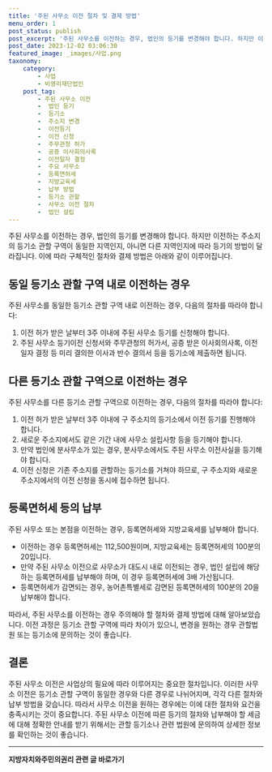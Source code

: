 ```yaml
---
title: '주된 사무소 이전 절차 및 결제 방법'
menu_order: 1
post_status: publish
post_excerpt: '주된 사무소를 이전하는 경우, 법인의 등기를 변경해야 합니다. 하지만 이전하는 주소지의 등기소 관할 구역이 동일한 지역인지, 아니면 다른 지역인지에 따라 등기의 방법이 달라집니다. 이에 따라 구체적인 절차와 결제 방법은 아래와 같이 이루어집니다.'
post_date: 2023-12-02 03:06:30
featured_image: _images/사업.png
taxonomy:
    category:
        - 사업
        - 비영리재단법인
    post_tag:
        - 주된 사무소 이전
        -  법인 등기
        -  등기소
        -  주소지 변경
        -  이전등기
        -  이전 신청
        -  주무관청 허가
        -  공증 이사회의사록
        -  이전일자 결정
        -  주요 사무소
        -  등록면허세
        -  지방교육세
        -  납부 방법
        -  등기소 관할
        -  사무소 이전 절차
        -  법인 설립
---
```



주된 사무소를 이전하는 경우, 법인의 등기를 변경해야 합니다. 하지만 이전하는 주소지의 등기소 관할 구역이 동일한 지역인지, 아니면 다른 지역인지에 따라 등기의 방법이 달라집니다. 이에 따라 구체적인 절차와 결제 방법은 아래와 같이 이루어집니다.

## 동일 등기소 관할 구역 내로 이전하는 경우

주된 사무소를 동일한 등기소 관할 구역 내로 이전하는 경우, 다음의 절차를 따라야 합니다:
1. 이전 허가 받은 날부터 3주 이내에 주된 사무소 등기를 신청해야 합니다.
2. 주된 사무소 등기이전 신청서와 주무관청의 허가서, 공증 받은 이사회의사록, 이전일자 결정 등 미리 결의한 이사과 반수 결의서 등을 등기소에 제출하면 됩니다.

## 다른 등기소 관할 구역으로 이전하는 경우

주된 사무소를 다른 등기소 관할 구역으로 이전하는 경우, 다음의 절차를 따라야 합니다:
1. 이전 허가 받은 날부터 3주 이내에 구 주소지의 등기소에서 이전 등기를 진행해야 합니다.
2. 새로운 주소지에서도 같은 기간 내에 사무소 설립사항 등을 등기해야 합니다.
3. 만약 법인에 분사무소가 있는 경우, 분사무소에서도 주된 사무소 이전사실을 등기해야 합니다.
4. 이전 신청은 기존 주소지를 관할하는 등기소를 거쳐야 하므로, 구 주소지와 새로운 주소지에서의 이전 신청을 동시에 접수하면 됩니다.


## 등록면허세 등의 납부

주된 사무소 또는 본점을 이전하는 경우, 등록면허세와 지방교육세를 납부해야 합니다.
- 이전하는 경우 등록면허세는 112,500원이며, 지방교육세는 등록면허세의 100분의 20입니다.
- 만약 주된 사무소 이전으로 사무소가 대도시 내로 이전되는 경우, 법인 설립에 해당하는 등록면허세를 납부해야 하며, 이 경우 등록면허세에 3배 가산됩니다.
- 등록면허세가 감면되는 경우, 농어촌특별세로 감면된 등록면허세의 100분의 20을 납부해야 합니다.

따라서, 주된 사무소를 이전하는 경우 주의해야 할 절차와 결제 방법에 대해 알아보았습니다. 이전 과정은 등기소 관할 구역에 따라 차이가 있으니, 변경을 원하는 경우 관할법원 또는 등기소에 문의하는 것이 좋습니다.
 
## 결론

주된 사무소 이전은 사업상의 필요에 따라 이루어지는 중요한 절차입니다. 이러한 사무소 이전은 등기소 관할 구역이 동일한 경우와 다른 경우로 나뉘어지며, 각각 다른 절차와 납부 방법을 갖습니다. 따라서 사무소 이전을 원하는 경우에는 이에 대한 절차와 요건을 충족시키는 것이 중요합니다. 주된 사무소 이전에 따른 등기의 절차와 납부해야 할 세금에 대해 정확한 안내를 받기 위해서는 관할 등기소나 관련 법원에 문의하여 상세한 정보를 확인하는 것이 좋습니다.
<!-- wp:separator -->
<hr class="wp-block-separator has-alpha-channel-opacity"/>
<!-- /wp:separator -->

<!-- wp:group {"backgroundColor":"base","layout":{"type":"constrained"}} -->
<div class="wp-block-group has-base-background-color has-background"><!-- wp:paragraph {"align":"center","fontSize":"medium"} -->
<p class="has-text-align-center has-large-font-size"><strong>지방자치와주민의권리 관련 글 바로가기</strong></p>
<!-- /wp:paragraph -->


<!-- wp:latest-posts
{"categories":[{"id":7159,"count":19,"description":"","link":"https://uknowlaw.com/category/%ec%a7%80%eb%b0%a9%ec%9e%90%ec%b9%98%ec%99%80%ec%a3%bc%eb%af%bc%ec%9d%98%ea%b6%8c%eb%a6%ac/","name":"지방자치와주민의권리","slug":"지방자치와주민의권리","taxonomy":"category","parent":0,"meta":[],"_links":{"self":[{"href":"https://uknowlaw.com/wp-json/wp/v2/categories/7159"}],"collection":[{"href":"https://uknowlaw.com/wp-json/wp/v2/categories"}],"about":[{"href":"https://uknowlaw.com/wp-json/wp/v2/taxonomies/category"}],"wp:post_type":[{"href":"https://uknowlaw.com/wp-json/wp/v2/posts?categories=7159"}],"curies":[{"name":"wp","href":"https://api.w.org/{rel}","templated":true}]}}],"postsToShow":100,"excerptLength":28,"postLayout":"grid","columns":2,"featuredImageAlign":"left","featuredImageSizeSlug":"large","fontSize":"small"} /--></div>
<!-- /wp:group -->